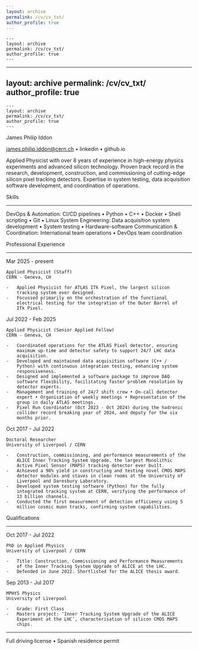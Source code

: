```yaml
---
layout: archive
permalink: /cv/cv_txt/
author_profile: true
---
```

```
---
layout: archive
permalink: /cv/cv_txt/
author_profile: true
---
```
---
layout: archive
permalink: /cv/cv_txt/
author_profile: true
---
```
---
layout: archive
permalink: /cv/cv_txt/
author_profile: true
---
```
James Philip Iddon

james.philip.iddon@cern.ch • linkedin • github.io

  Applied Physicist with over 8 years of experience in high-energy
  physics experiments and advanced silicon technology. Proven track
  record in the research, development, construction, and commissioning
  of cutting-edge silicon pixel tracking detectors. Expertise in system
  testing, data acquisition software development, and coordination of
  operations.

Skills

------------------------------------------------------------------------

DevOps & Automation: CI/CD pipelines • Python • C++ • Docker • Shell
scripting • Git • Linux
System Engineering: Data acquisition system development • System testing
• Hardware-software
Communication & Coordination: International team operations • DevOps
team coordination

Professional Experience

------------------------------------------------------------------------

Mar 2025 - present

    Applied Physicist (Staff)
    CERN - Geneva, CH

    -   Applied Physicist for ATLAS ITk Pixel, the largest silicon
        tracking system ever designed.
    -   Focussed primarily on the orchestration of the functional
        electrical testing for the integration of the Outer Barrel of
        ITk Pixel.

Jul 2022 - Feb 2025

    Applied Physicist (Senior Applied Fellow)
    CERN - Geneva, CH

    -   Coordinated operations for the ATLAS Pixel detector, ensuring
        maximum up-time and detector safety to support 24/7 LHC data
        acquisition.
    -   Developed and maintained data acquisition software (C++ /
        Python) with continuous integration testing, enhancing system
        responsiveness.
    -   Designed and implemented a software package to improve DAQ
        software flexibility, facilitating faster problem resolution by
        detector experts.
    -   Management and training of 24/7 shift crew • On-call detector
        expert • Organisation of weekly meetings • Representation of the
        group in daily ATLAS meetings.
    -   Pixel Run Coordinator (Oct 2023 - Oct 2024) during the hadronic
        collider record breaking year of 2024, and deputy for the six
        months prior.

Oct 2017 - Jul 2022

    Doctoral Researcher
    University of Liverpool / CERN

    -   Construction, commissioning, and performance measurements of the
        ALICE Inner Tracking System Upgrade, the largest Monolithic
        Active Pixel Sensor (MAPS) tracking detector ever built.
    -   Achieved a 98% yield in constructing and testing novel CMOS MAPS
        detector modules and staves in clean rooms at the University of
        Liverpool and Daresbury Laboratory.
    -   Developed system testing software (Python) for the fully
        integrated tracking system at CERN, verifying the performance of
        13 billion channels.
    -   Conducted the first measurement of detection efficiency using 5
        million cosmic muon tracks, confirming system capabilities.

Qualifications

------------------------------------------------------------------------

Oct 2017 - Jul 2022

    PhD in Applied Physics
    University of Liverpool / CERN

    -   Title: Construction, Commissioning and Performance Measurements
        of the Inner Tracking System Upgrade of ALICE at the LHC.
    -   Defended in June 2022. Shortlisted for the ALICE thesis award.

Sep 2013 - Jul 2017

    MPHYS Physics
    University of Liverpool

    -   Grade: First Class
    -   Masters project: ‘Inner Tracking System Upgrade of the ALICE
        Experiment at the LHC’, characterisation of silicon CMOS MAPS
        chips.

------------------------------------------------------------------------

Full driving license • Spanish residence permit
```
```
```
```
